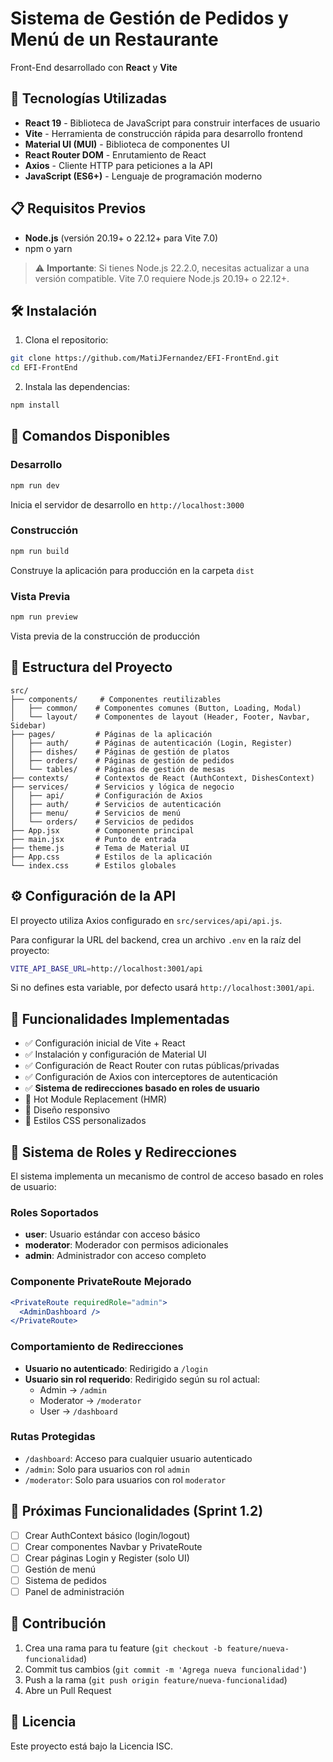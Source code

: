 # Sistema de Gestión de Pedidos y Menú de un Restaurante

Front-End desarrollado con **React** y **Vite**

## 🚀 Tecnologías Utilizadas

- **React 19** - Biblioteca de JavaScript para construir interfaces de usuario
- **Vite** - Herramienta de construcción rápida para desarrollo frontend
- **Material UI (MUI)** - Biblioteca de componentes UI
- **React Router DOM** - Enrutamiento de React
- **Axios** - Cliente HTTP para peticiones a la API
- **JavaScript (ES6+)** - Lenguaje de programación moderno

## 📋 Requisitos Previos

- **Node.js** (versión 20.19+ o 22.12+ para Vite 7.0)
- npm o yarn

> ⚠️ **Importante**: Si tienes Node.js 22.2.0, necesitas actualizar a una versión compatible. Vite 7.0 requiere Node.js 20.19+ o 22.12+.

## 🛠️ Instalación

1. Clona el repositorio:
```bash
git clone https://github.com/MatiJFernandez/EFI-FrontEnd.git
cd EFI-FrontEnd
```

2. Instala las dependencias:
```bash
npm install
```

## 🚀 Comandos Disponibles

### Desarrollo
```bash
npm run dev
```
Inicia el servidor de desarrollo en `http://localhost:3000`

### Construcción
```bash
npm run build
```
Construye la aplicación para producción en la carpeta `dist`

### Vista Previa
```bash
npm run preview
```
Vista previa de la construcción de producción

## 📁 Estructura del Proyecto

```
src/
├── components/     # Componentes reutilizables
│   ├── common/    # Componentes comunes (Button, Loading, Modal)
│   └── layout/    # Componentes de layout (Header, Footer, Navbar, Sidebar)
├── pages/         # Páginas de la aplicación
│   ├── auth/      # Páginas de autenticación (Login, Register)
│   ├── dishes/    # Páginas de gestión de platos
│   ├── orders/    # Páginas de gestión de pedidos
│   └── tables/    # Páginas de gestión de mesas
├── contexts/      # Contextos de React (AuthContext, DishesContext)
├── services/      # Servicios y lógica de negocio
│   ├── api/       # Configuración de Axios
│   ├── auth/      # Servicios de autenticación
│   ├── menu/      # Servicios de menú
│   └── orders/    # Servicios de pedidos
├── App.jsx        # Componente principal
├── main.jsx       # Punto de entrada
├── theme.js       # Tema de Material UI
├── App.css        # Estilos de la aplicación
└── index.css      # Estilos globales
```

## ⚙️ Configuración de la API

El proyecto utiliza Axios configurado en `src/services/api/api.js`. 

Para configurar la URL del backend, crea un archivo `.env` en la raíz del proyecto:

```bash
VITE_API_BASE_URL=http://localhost:3001/api
```

Si no defines esta variable, por defecto usará `http://localhost:3001/api`.

## 🎯 Funcionalidades Implementadas

- ✅ Configuración inicial de Vite + React
- ✅ Instalación y configuración de Material UI
- ✅ Configuración de React Router con rutas públicas/privadas
- ✅ Configuración de Axios con interceptores de autenticación
- ✅ **Sistema de redirecciones basado en roles de usuario**
- 🔄 Hot Module Replacement (HMR)
- 📱 Diseño responsivo
- 🎨 Estilos CSS personalizados

## 🔐 Sistema de Roles y Redirecciones

El sistema implementa un mecanismo de control de acceso basado en roles de usuario:

### Roles Soportados
- **user**: Usuario estándar con acceso básico
- **moderator**: Moderador con permisos adicionales
- **admin**: Administrador con acceso completo

### Componente PrivateRoute Mejorado
```jsx
<PrivateRoute requiredRole="admin">
  <AdminDashboard />
</PrivateRoute>
```

### Comportamiento de Redirecciones
- **Usuario no autenticado**: Redirigido a `/login`
- **Usuario sin rol requerido**: Redirigido según su rol actual:
  - Admin → `/admin`
  - Moderator → `/moderator`
  - User → `/dashboard`

### Rutas Protegidas
- `/dashboard`: Acceso para cualquier usuario autenticado
- `/admin`: Solo para usuarios con rol `admin`
- `/moderator`: Solo para usuarios con rol `moderator`

## 📝 Próximas Funcionalidades (Sprint 1.2)

- [ ] Crear AuthContext básico (login/logout)
- [ ] Crear componentes Navbar y PrivateRoute
- [ ] Crear páginas Login y Register (solo UI)
- [ ] Gestión de menú
- [ ] Sistema de pedidos
- [ ] Panel de administración

## 🤝 Contribución

1. Crea una rama para tu feature (`git checkout -b feature/nueva-funcionalidad`)
2. Commit tus cambios (`git commit -m 'Agrega nueva funcionalidad'`)
3. Push a la rama (`git push origin feature/nueva-funcionalidad`)
4. Abre un Pull Request

## 📄 Licencia

Este proyecto está bajo la Licencia ISC.

